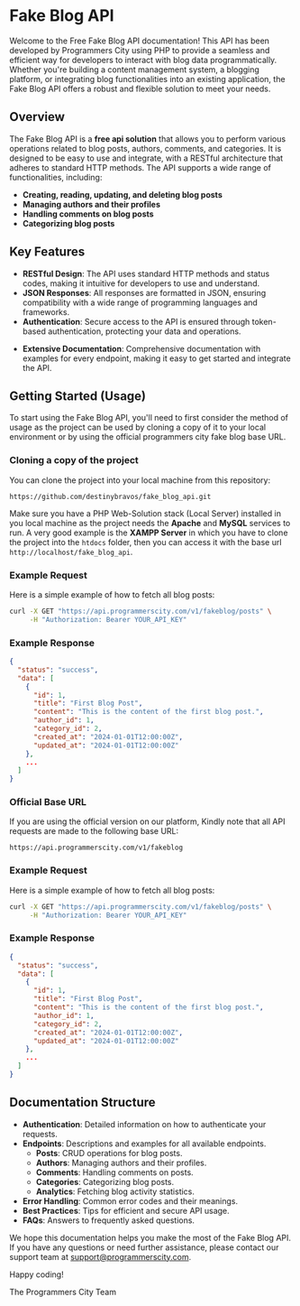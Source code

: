 # Fake Blog API

Welcome to the Free Fake Blog API documentation! This API has been developed by Programmers City using PHP to provide a seamless and efficient way for developers to interact with blog data programmatically. Whether you're building a content management system, a blogging platform, or integrating blog functionalities into an existing application, the Fake Blog API offers a robust and flexible solution to meet your needs.

## Overview

The Fake Blog API is a **free api solution** that allows you to perform various operations related to blog posts, authors, comments, and categories. It is designed to be easy to use and integrate, with a RESTful architecture that adheres to standard HTTP methods. The API supports a wide range of functionalities, including:

- **Creating, reading, updating, and deleting blog posts**
- **Managing authors and their profiles**
- **Handling comments on blog posts**
- **Categorizing blog posts**

## Key Features

- **RESTful Design**: The API uses standard HTTP methods and status codes, making it intuitive for developers to use and understand.
- **JSON Responses**: All responses are formatted in JSON, ensuring compatibility with a wide range of programming languages and frameworks.
- **Authentication**: Secure access to the API is ensured through token-based authentication, protecting your data and operations.
<!-- - **Pagination and Filtering**: Efficiently handle large datasets with built-in support for pagination and filtering. -->
- **Extensive Documentation**: Comprehensive documentation with examples for every endpoint, making it easy to get started and integrate the API.


## Getting Started (Usage)
To start using the Fake Blog API, you'll need to first consider the method of usage as the project can be used by cloning a copy of it to your local environment or by using the official programmers city fake blog base URL.

### Cloning a copy of the project

You can clone the project into your local machine from this repository:
```
https://github.com/destinybravos/fake_blog_api.git
```

Make sure you have a PHP Web-Solution stack (Local Server) installed in you local machine as the project needs the **Apache** and **MySQL** services to run. A very good example is the **XAMPP Server** in which you have to clone the project into the `htdocs` folder, then you can access it with the base url `http://localhost/fake_blog_api`.

### Example Request

Here is a simple example of how to fetch all blog posts:

```sh
curl -X GET "https://api.programmerscity.com/v1/fakeblog/posts" \
     -H "Authorization: Bearer YOUR_API_KEY"
```

### Example Response

```json
{
  "status": "success",
  "data": [
    {
      "id": 1,
      "title": "First Blog Post",
      "content": "This is the content of the first blog post.",
      "author_id": 1,
      "category_id": 2,
      "created_at": "2024-01-01T12:00:00Z",
      "updated_at": "2024-01-01T12:00:00Z"
    },
    ...
  ]
}
```

### Official Base URL

If you are using the official version on our platform, Kindly note that all API requests are made to the following base URL:
```
https://api.programmerscity.com/v1/fakeblog
```


### Example Request

Here is a simple example of how to fetch all blog posts:

```sh
curl -X GET "https://api.programmerscity.com/v1/fakeblog/posts" \
     -H "Authorization: Bearer YOUR_API_KEY"
```

### Example Response

```json
{
  "status": "success",
  "data": [
    {
      "id": 1,
      "title": "First Blog Post",
      "content": "This is the content of the first blog post.",
      "author_id": 1,
      "category_id": 2,
      "created_at": "2024-01-01T12:00:00Z",
      "updated_at": "2024-01-01T12:00:00Z"
    },
    ...
  ]
}
```

## Documentation Structure

- **Authentication**: Detailed information on how to authenticate your requests.
- **Endpoints**: Descriptions and examples for all available endpoints.
  - **Posts**: CRUD operations for blog posts.
  - **Authors**: Managing authors and their profiles.
  - **Comments**: Handling comments on posts.
  - **Categories**: Categorizing blog posts.
  - **Analytics**: Fetching blog activity statistics.
- **Error Handling**: Common error codes and their meanings.
- **Best Practices**: Tips for efficient and secure API usage.
- **FAQs**: Answers to frequently asked questions.

We hope this documentation helps you make the most of the Fake Blog API. If you have any questions or need further assistance, please contact our support team at support@programmerscity.com.

Happy coding!

The Programmers City Team